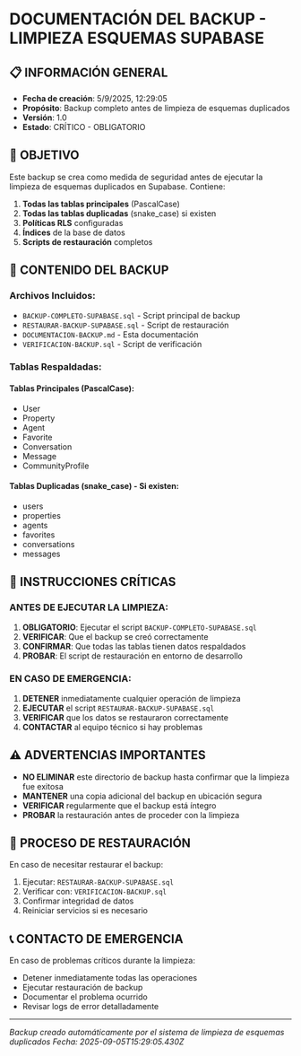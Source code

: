 # DOCUMENTACIÓN DEL BACKUP - LIMPIEZA ESQUEMAS SUPABASE

## 📋 INFORMACIÓN GENERAL

- **Fecha de creación**: 5/9/2025, 12:29:05
- **Propósito**: Backup completo antes de limpieza de esquemas duplicados
- **Versión**: 1.0
- **Estado**: CRÍTICO - OBLIGATORIO

## 🎯 OBJETIVO

Este backup se crea como medida de seguridad antes de ejecutar la limpieza de esquemas duplicados en Supabase. Contiene:

1. **Todas las tablas principales** (PascalCase)
2. **Todas las tablas duplicadas** (snake_case) si existen
3. **Políticas RLS** configuradas
4. **Índices** de la base de datos
5. **Scripts de restauración** completos

## 📁 CONTENIDO DEL BACKUP

### Archivos Incluidos:
- `BACKUP-COMPLETO-SUPABASE.sql` - Script principal de backup
- `RESTAURAR-BACKUP-SUPABASE.sql` - Script de restauración
- `DOCUMENTACION-BACKUP.md` - Esta documentación
- `VERIFICACION-BACKUP.sql` - Script de verificación

### Tablas Respaldadas:

#### Tablas Principales (PascalCase):
- User
- Property  
- Agent
- Favorite
- Conversation
- Message
- CommunityProfile

#### Tablas Duplicadas (snake_case) - Si existen:
- users
- properties
- agents
- favorites
- conversations
- messages

## 🚨 INSTRUCCIONES CRÍTICAS

### ANTES DE EJECUTAR LA LIMPIEZA:

1. **OBLIGATORIO**: Ejecutar el script `BACKUP-COMPLETO-SUPABASE.sql`
2. **VERIFICAR**: Que el backup se creó correctamente
3. **CONFIRMAR**: Que todas las tablas tienen datos respaldados
4. **PROBAR**: El script de restauración en entorno de desarrollo

### EN CASO DE EMERGENCIA:

1. **DETENER** inmediatamente cualquier operación de limpieza
2. **EJECUTAR** el script `RESTAURAR-BACKUP-SUPABASE.sql`
3. **VERIFICAR** que los datos se restauraron correctamente
4. **CONTACTAR** al equipo técnico si hay problemas

## ⚠️ ADVERTENCIAS IMPORTANTES

- **NO ELIMINAR** este directorio de backup hasta confirmar que la limpieza fue exitosa
- **MANTENER** una copia adicional del backup en ubicación segura
- **VERIFICAR** regularmente que el backup está íntegro
- **PROBAR** la restauración antes de proceder con la limpieza

## 🔄 PROCESO DE RESTAURACIÓN

En caso de necesitar restaurar el backup:

1. Ejecutar: `RESTAURAR-BACKUP-SUPABASE.sql`
2. Verificar con: `VERIFICACION-BACKUP.sql`
3. Confirmar integridad de datos
4. Reiniciar servicios si es necesario

## 📞 CONTACTO DE EMERGENCIA

En caso de problemas críticos durante la limpieza:
- Detener inmediatamente todas las operaciones
- Ejecutar restauración de backup
- Documentar el problema ocurrido
- Revisar logs de error detalladamente

---
*Backup creado automáticamente por el sistema de limpieza de esquemas duplicados*
*Fecha: 2025-09-05T15:29:05.430Z*
